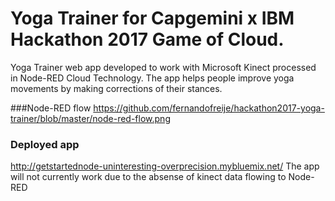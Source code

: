 # Yoga Trainer for Capgemini x IBM Hackathon 2017 Game of Cloud.
Yoga Trainer web app developed to work with Microsoft Kinect processed in Node-RED Cloud Technology. The app helps people improve yoga movements by making corrections of their stances.

###Node-RED flow
https://github.com/fernandofreije/hackathon2017-yoga-trainer/blob/master/node-red-flow.png
### Deployed app
http://getstartednode-uninteresting-overprecision.mybluemix.net/
The app will not currently work due to the absense of kinect data flowing to Node-RED
